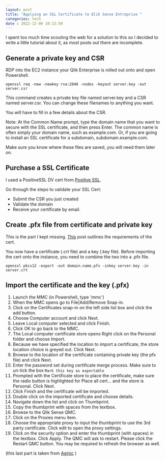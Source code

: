 ```yaml
---
layout: post
title: "Applying an SSL Certificate to Qlik Sense Entreprise " 
categories: tech
date : 2022-12-06 10:13:50
---
```


I spent too much time scouting the web for a solution to this so I decided to write a little tutorial about it, as most posts out there are incomplete. 

## Generate a private key and CSR
RDP into the EC2 instance your Qlik Enterprise is rolled out onto and open Powershell. 

```
openssl req -new -newkey rsa:2048 -nodes -keyout server.key -out server.csr
```

This command creates a private key file named server.key and a CSR named server.csr. You can change these filenames to anything you want.

You will have to fill in a few details about the CSR. 

Note: At the Common Name prompt, type the domain name that you want to secure with the SSL certificate, and then press Enter. The common name is often simply your domain name, such as example.com. Or, if you are going to install an SSL certificate for a subdomain, subdomain.example.com. 

Make sure you know where these files are saved, you will need them later on.

## Purchase a SSL Certificate

I used a PositiveSSL DV cert from [Positive SSL](https://store.positivessl.com).

Go through the steps to validate your SSL Cert:
- Submit the CSR you just created
- Validate the domain 
- Receive your certificate by email. 

## Create .pfx file from certificate and private key

This is the part I kept missing. [This](https://community.qlik.com/t5/Official-Support-Articles/How-to-change-the-certificate-used-by-the-Qlik-Sense-Proxy-to-a/ta-p/1712773) post outlines the requirements of the cert. 

You now have a certificate (.crt file) and a key (.key file). Before importing the cert onto the instance, you need to combine the two into a .pfx file.

```
openssl pkcs12 -export -out domain.name.pfx -inkey server.key -in server.crt
```

## Import the certificate and the key (.pfx)

1. Launch the MMC (in Powershell, type 'mmc')
2. When the MMC opens go to File|Add/Remove Snap-in. 
3. Click on the Certificates snap-in on the left side list box and click the add button. 
4. Choose Computer account and click Next. 
5. Leave Local computer selected and click Finish. 
6. Click OK to go back to the MMC. 
7. The Local computer certificate store opens Right click on the Personal folder and choose Import.
8. Because we have specified the location to import a certificate, the store location choice is greyed out. Click Next.
9. Browse to the location of the certificate containing private key (the pfx file) and click Next. 
10. Enter the password set during certificate merge process. Make sure to un-tick the box `Mark this key as exportable`
11. Prompted with the Certificate store to place the certificate, make sure the radio button is highlighted for Place all cert... and the store is Personal. Click Next.
12. Click Finish and the certificate will be imported. 
13. Double click on the imported certificate and choose details.
14. Navigate down the list and click on Thumbprint.
15. Copy the thumbprint with spaces from the textbox. 
16. Browse to the Qlik Sense QMC. 
17. Click on the Proxies menu item.
18. Choose the appropriate proxy to input the thumbprint to use the 3rd party certificate. Click edit to open the proxy settings. 
19. Click on the security option and enter the thumbprint (with spaces) in the textbox. Click Apply. The QMC will ask to restart. Please click the Restart QMC button. You may be required to refresh the browser as well.

(this last part is taken from [Aginic](https://support.aginic.com/support/solutions/articles/14000031148-applying-an-ssl-certificate-to-qlik-sense) )



